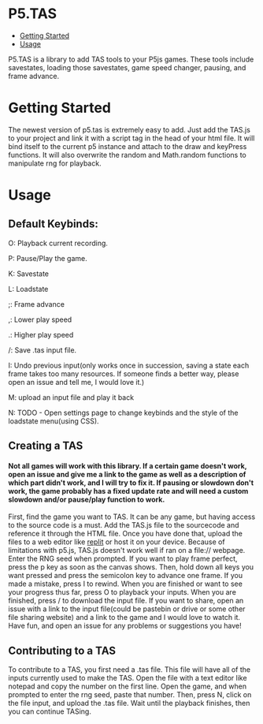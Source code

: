 # P5.TAS

* [Getting Started](#Getting-Started)
* [Usage](#Usage)

P5.TAS is a library to add TAS tools to your P5js games. These tools include savestates, loading those savestates, game speed changer, pausing, and frame advance.

# Getting Started

The newest version of p5.tas is extremely easy to add. Just add the TAS.js to your project and link it with a script tag in the head of your html file. It will bind itself to the current p5 instance and attach to the draw and keyPress functions. It will also overwrite the random and Math.random functions to manipulate rng for playback.

# Usage

## Default Keybinds:

O: Playback current recording.

P: Pause/Play the game.

K: Savestate

L: Loadstate

;: Frame advance

,: Lower play speed

.: Higher play speed

/: Save .tas input file.

I: Undo previous input(only works once in succession, saving a state each frame takes too many resources. If someone finds a better way, please open an issue and tell me, I would love it.)

M: upload an input file and play it back

N: TODO - Open settings page to change keybinds and the style of the loadstate menu(using CSS).

## Creating a TAS

#### Not all games will work with this library. If a certain game doesn't work, open an issue and give me a link to the game as well as a description of which part didn't work, and I will try to fix it. If pausing or slowdown don't work, the game probably has a fixed update rate and will need a custom slowdown and/or pause/play function to work.

First, find the game you want to TAS. It can be any game, but having access to the source code is a must. Add the TAS.js file to the sourcecode and reference it through the HTML file. Once you have done that, upload the files to a web editor like [replit](https://replit.com) or host it on your device. Because of limitations with p5.js, TAS.js doesn't work well if ran on a file:// webpage. Enter the RNG seed when prompted. If you want to play frame perfect, press the p key as soon as the canvas shows. Then, hold down all keys you want pressed and press the semicolon key to advance one frame. If you made a mistake, press I to rewind. When you are finished or want to see your progress thus far, press O to playback your inputs. When you are finished, press / to download the input file. If you want to share, open an issue with a link to the input file(could be pastebin or drive or some other file sharing website) and a link to the game and I would love to watch it. Have fun, and open an issue for any problems or suggestions you have!

## Contributing to a TAS

To contribute to a TAS, you first need a .tas file. This file will have all of the inputs currently used to make the TAS. Open the file with a text editor like notepad and copy the number on the first line. Open the game, and when prompted to enter the rng seed, paste that number. Then, press N, click on the file input, and upload the .tas file. Wait until the playback finishes, then you can continue TASing.